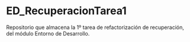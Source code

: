 # ED_RecuperacionTarea1
Repositorio que almacena la 1º tarea de refactorización de recuperación, del módulo Entorno de Desarrollo.
